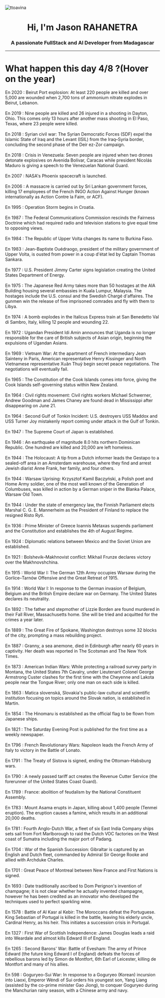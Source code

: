 
<p align="left"> <img src="https://komarev.com/ghpvc/?username=ttoavina&label=Profile%20views&color=0e75b6&style=flat" alt="ttoavina" /> </p>
<h1 align="center">Hi, I'm Jason RAHANETRA</h1>
<h3 align="center">A passionate FullStack and AI Developer from Madagascar</h3>
    
<hr/>
<h1> What happen this day 4/8 ?(Hover on the year)</h1>

En 2020 : Beirut Port explosion: At least 220 people are killed and over 5,000 are wounded when 2,700 tons of ammonium nitrate explodes in Beirut, Lebanon.
<br/><br/>
En 2019 : Nine people are killed and 26 injured in a shooting in Dayton, Ohio. This comes only 13 hours after another mass shooting in El Paso, Texas, where 23 people were killed.
<br/><br/>
En 2018 : Syrian civil war: The Syrian Democratic Forces (SDF) expel the Islamic State of Iraq and the Levant (ISIL) from the Iraq–Syria border, concluding the second phase of the Deir ez-Zor campaign.
<br/><br/>
En 2018 : Crisis in Venezuela: Seven people are injured when two drones detonate explosives on Avenida Bolívar, Caracas while president Nicolás Maduro is giving a speech to the Venezuelan National Guard.
<br/><br/>
En 2007 : NASA's Phoenix spacecraft is launched.
<br/><br/>
En 2006 : A massacre is carried out by Sri Lankan government forces, killing 17 employees of the French INGO Action Against Hunger (known internationally as Action Contre la Faim, or ACF).
<br/><br/>
En 1995 : Operation Storm begins in Croatia.
<br/><br/>
En 1987 : The Federal Communications Commission rescinds the Fairness Doctrine which had required radio and television stations to give equal time to opposing views.
<br/><br/>
En 1984 : The Republic of Upper Volta changes its name to Burkina Faso.
<br/><br/>
En 1983 : Jean-Baptiste Ouédraogo, president of the military government of Upper Volta, is ousted from power in a coup d'état led by Captain Thomas Sankara.
<br/><br/>
En 1977 : U.S. President Jimmy Carter signs legislation creating the United States Department of Energy.
<br/><br/>
En 1975 : The Japanese Red Army takes more than 50 hostages at the AIA Building housing several embassies in Kuala Lumpur, Malaysia. The hostages include the U.S. consul and the Swedish Chargé d'affaires. The gunmen win the release of five imprisoned comrades and fly with them to Libya.
<br/><br/>
En 1974 : A bomb explodes in the Italicus Express train at San Benedetto Val di Sambro, Italy, killing 12 people and wounding 22.
<br/><br/>
En 1972 : Ugandan President Idi Amin announces that Uganda is no longer responsible for the care of British subjects of Asian origin, beginning the expulsions of Ugandan Asians.
<br/><br/>
En 1969 : Vietnam War: At the apartment of French intermediary Jean Sainteny in Paris, American representative Henry Kissinger and North Vietnamese representative Xuân Thuỷ begin secret peace negotiations. The negotiations will eventually fail.
<br/><br/>
En 1965 : The Constitution of the Cook Islands comes into force, giving the Cook Islands self-governing status within New Zealand.
<br/><br/>
En 1964 : Civil rights movement: Civil rights workers Michael Schwerner, Andrew Goodman and James Chaney are found dead in Mississippi after disappearing on June 21.
<br/><br/>
En 1964 : Second Gulf of Tonkin Incident: U.S. destroyers USS Maddox and USS Turner Joy mistakenly report coming under attack in the Gulf of Tonkin.
<br/><br/>
En 1947 : The Supreme Court of Japan is established.
<br/><br/>
En 1946 : An earthquake of magnitude 8.0 hits northern Dominican Republic. One hundred are killed and 20,000 are left homeless.
<br/><br/>
En 1944 : The Holocaust: A tip from a Dutch informer leads the Gestapo to a sealed-off area in an Amsterdam warehouse, where they find and arrest Jewish diarist Anne Frank, her family, and four others.
<br/><br/>
En 1944 : Warsaw Uprising: Krzysztof Kamil Baczyński, a Polish poet and Home Army soldier, one of the most well known of the Generation of Columbuses, was killed in action by a German sniper in the Blanka Palace, Warsaw Old Town.
<br/><br/>
En 1944 : Under the state of emergency law, the Finnish Parliament elects Marshal C. G. E. Mannerheim as the President of Finland to replace the resigned Risto Ryti.
<br/><br/>
En 1936 : Prime Minister of Greece Ioannis Metaxas suspends parliament and the Constitution and establishes the 4th of August Regime.
<br/><br/>
En 1924 : Diplomatic relations between Mexico and the Soviet Union are established.
<br/><br/>
En 1921 : Bolshevik–Makhnovist conflict: Mikhail Frunze declares victory over the Makhnovshchina.
<br/><br/>
En 1915 : World War I: The German 12th Army occupies Warsaw during the Gorlice–Tarnów Offensive and the Great Retreat of 1915.
<br/><br/>
En 1914 : World War I: In response to the German invasion of Belgium, Belgium and the British Empire declare war on Germany. The United States declares its neutrality.
<br/><br/>
En 1892 : The father and stepmother of Lizzie Borden are found murdered in their Fall River, Massachusetts home. She will be tried and acquitted for the crimes a year later.
<br/><br/>
En 1889 : The Great Fire of Spokane, Washington destroys some 32 blocks of the city, prompting a mass rebuilding project.
<br/><br/>
En 1887 : Granny, a sea anemone, died in Edinburgh after nearly 60 years in captivity. Her death was reported in The Scotsman and The New York Times.
<br/><br/>
En 1873 : American Indian Wars: While protecting a railroad survey party in Montana, the United States 7th Cavalry, under Lieutenant Colonel George Armstrong Custer clashes for the first time with the Cheyenne and Lakota people near the Tongue River; only one man on each side is killed.
<br/><br/>
En 1863 : Matica slovenská, Slovakia's public-law cultural and scientific institution focusing on topics around the Slovak nation, is established in Martin.
<br/><br/>
En 1854 : The Hinomaru is established as the official flag to be flown from Japanese ships.
<br/><br/>
En 1821 : The Saturday Evening Post is published for the first time as a weekly newspaper.
<br/><br/>
En 1796 : French Revolutionary Wars: Napoleon leads the French Army of Italy to victory in the Battle of Lonato.
<br/><br/>
En 1791 : The Treaty of Sistova is signed, ending the Ottoman–Habsburg wars.
<br/><br/>
En 1790 : A newly passed tariff act creates the Revenue Cutter Service (the forerunner of the United States Coast Guard).
<br/><br/>
En 1789 : France: abolition of feudalism by the National Constituent Assembly.
<br/><br/>
En 1783 : Mount Asama erupts in Japan, killing about 1,400 people (Tenmei eruption). The eruption causes a famine, which results in an additional 20,000 deaths.
<br/><br/>
En 1781 : Fourth Anglo-Dutch War, a fleet of six East India Company ships sets sail from Fort Marlborough to raid the Dutch VOC factories on the West coast of Sumatra including the major port of Padang.
<br/><br/>
En 1704 : War of the Spanish Succession: Gibraltar is captured by an English and Dutch fleet, commanded by Admiral Sir George Rooke and allied with Archduke Charles.
<br/><br/>
En 1701 : Great Peace of Montreal between New France and First Nations is signed.
<br/><br/>
En 1693 : Date traditionally ascribed to Dom Perignon's invention of champagne; it is not clear whether he actually invented champagne, however he has been credited as an innovator who developed the techniques used to perfect sparkling wine.
<br/><br/>
En 1578 : Battle of Al Kasr al Kebir: The Moroccans defeat the Portuguese. King Sebastian of Portugal is killed in the battle, leaving his elderly uncle, Cardinal Henry, as his heir. This initiates a succession crisis in Portugal.
<br/><br/>
En 1327 : First War of Scottish Independence: James Douglas leads a raid into Weardale and almost kills Edward III of England.
<br/><br/>
En 1265 : Second Barons' War: Battle of Evesham: The army of Prince Edward (the future king Edward I of England) defeats the forces of rebellious barons led by Simon de Montfort, 6th Earl of Leicester, killing de Montfort and many of his allies.
<br/><br/>
En 598 : Goguryeo-Sui War: In response to a Goguryeo (Korean) incursion into Liaoxi, Emperor Wéndi of Sui orders his youngest son, Yang Liang (assisted by the co-prime minister Gao Jiong), to conquer Goguryeo during the Manchurian rainy season, with a Chinese army and navy.
<br/><br/>
